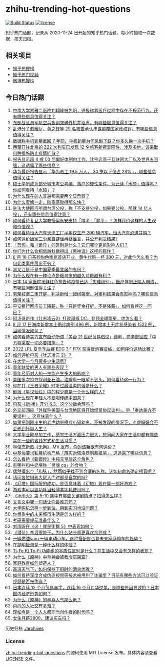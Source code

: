 # zhihu-trending-hot-questions

[![Build Status](https://github.com/justjavac/zhihu-trending-hot-questions/workflows/ci/badge.svg?branch=master)](https://github.com/justjavac/zhihu-trending-hot-questions/actions)
[![license](https://img.shields.io/github/license/justjavac/zhihu-trending-hot-questions)](https://github.com/justjavac/zhihu-trending-hot-questions/blob/master/LICENSE)

知乎热门话题，记录从 2020-11-24 日开始的知乎热门话题。每小时抓取一次数据，按天[归档](./archives)。

## 相关项目

- [知乎热搜榜](https://github.com/justjavac/zhihu-trending-top-search)
- [知乎热门视频](https://github.com/justjavac/zhihu-trending-hot-video)
- [微博热搜榜](https://github.com/justjavac/weibo-trending-hot-search)

## 今日热门话题

<!-- BEGIN -->
<!-- 最后更新时间 Fri Aug 19 2022 01:27:33 GMT+0800 (China Standard Time) -->

1. [中南大学湘雅二医院刘翔峰被免职，通报称其医疗过程中存在不规范行为。还有哪些信息值得关注？](https://www.zhihu.com/question/548945879)
1. [东部战区海军航空兵夜训突遇外机并驱离，有哪些信息值得关注？](https://www.zhihu.com/question/548967972)
1. [乱港分子戴耀庭、黄之锋等 29 名被告承认串谋颠覆国家政权罪，有哪些信息值得关注？](https://www.zhihu.com/question/548925600)
1. [数据称手机销量重回 7 年前，手机销量为何急剧下跌？你多久换一次手机？](https://www.zhihu.com/question/548756994)
1. [西藏开往北京的 Z22 次列车已发现 12 名旅客新冠呈阳性，涉及多地，该采取何种措施防止疫情扩散？](https://www.zhihu.com/question/548922624)
1. [报告显示超 4 成 00 后偏好体制内工作，比例远高于互联网大厂以及世界五百强，这透露了哪些信息？](https://www.zhihu.com/question/548918897)
1. [华为最新报告显示「华为员工 19.5 万人， 30 岁以下仅占 28% 」，哪些信息值得关注？](https://www.zhihu.com/question/548914225)
1. [硕士学历成为部分城市考公考编、落户的硬性条件，为此读「水硕」值得吗？你如何看待「水硕」？](https://www.zhihu.com/question/548606059)
1. [为什么现在的人普遍都需要两个显示器？](https://www.zhihu.com/question/546347799)
1. [为什么雪姨一走，陆家落败得那么快？](https://www.zhihu.com/question/546937984)
1. [驻法大使回应所谓台湾公投，称「不支持公投，如果要公投，那就 14 亿人投」，还有哪些信息值得注意？](https://www.zhihu.com/question/548928479)
1. [如何看待复旦大学教授梁永安支持「啃老」「躺平」？怎样评价这样的人生观和价值观？](https://www.zhihu.com/question/548956438)
1. [如何看待恒大汽车天津工厂半年仅生产 200 辆汽车，恒大汽车恐遭并购？](https://www.zhihu.com/question/548847209)
1. [如何评价唐家三少亲自辟谣再娶谣言，并公开判决结果?](https://www.zhihu.com/question/548982652)
1. [「恐怖」和「诡异」的区别是什么？它们哪个更能影响人们？](https://www.zhihu.com/question/548900968)
1. [你们为什么会相信游科做得出《黑神话》这样的巨作？](https://www.zhihu.com/question/541052897)
1. [8 月 18 日茶颜悦色南京首店开业，黄牛代购一杯 200 元，对此你怎么看？为何此类事件层出不穷？](https://www.zhihu.com/question/548839068)
1. [黑龙江是不是中国夏季最宜居的省份？](https://www.zhihu.com/question/544554830)
1. [为什么现在有一种论点是俄乌拖的越久对俄越有利？](https://www.zhihu.com/question/540324127)
1. [日本 14 家医院发鲜红色警告称疫情已达「灾难级别」，医疗体制正陷入崩溃，有哪些问题值得关注？](https://www.zhihu.com/question/548919334)
1. [劳荣枝案二审开庭，判决新增一起绑架案，对审判结果会有影响吗？哪些信息值得关注？](https://www.zhihu.com/question/548760285)
1. [平安银行回应员工降薪，称「只是奖金打折，不是降薪」，如何看待这一回应？](https://www.zhihu.com/question/548966146)
1. [阿汤哥新作《壮志凌云2》打败漫威 DC，登顶全球票房，你怎么看？](https://www.zhihu.com/question/544447395)
1. [8 月 17 日海南新增本土确诊病例 496 例，新增本土无症状感染者 1522 例，当地情况如何？](https://www.zhihu.com/question/548890668)
1. [如何看待美方宣布启动所谓「美台 21 世纪贸易倡议」谈判，商务部回应「中方将采取一切必要措施」？](https://www.zhihu.com/question/548948968)
1. [2022 LPL 夏季季后赛 EDG 3:1 FPX 获得冒泡赛资格，如何评价这场比赛？](https://www.zhihu.com/question/548954012)
1. [如何评价电影《壮志凌云 2》？](https://www.zhihu.com/question/480904319)
1. [在大学一个月要多少生活费?](https://www.zhihu.com/question/548736991)
1. [童年缺爱的男人有哪些表现？](https://www.zhihu.com/question/322445636)
1. [童年经历对人的一生能产生多大的影响？](https://www.zhihu.com/question/548083852)
1. [美国多次掠夺叙利亚石油，油罐车一眼望不到头，如何看待这一行为？](https://www.zhihu.com/question/548919532)
1. [你在打《王者荣耀》时听过最温柔的话是什么？](https://www.zhihu.com/question/473782243)
1. [剧版《星汉灿烂》中的程少商是一个什么样的人?](https://www.zhihu.com/question/545036585)
1. [为什么现在年轻人不爱喝传统中国茶？](https://www.zhihu.com/question/542890230)
1. [电影《断·桥》开分 6.3，这个分数合理吗？](https://www.zhihu.com/question/548465145)
1. [外交部回应「外媒称美国与台湾地区将开始经贸协议谈判」，称「奉劝美方不要误判」，这意味着什么？](https://www.zhihu.com/question/548959388)
1. [如果把刚刚出生的老虎幼崽换成小猫幼崽，不被发现的情况下，老虎妈妈会不会养到怀疑人生？](https://www.zhihu.com/question/298866317)
1. [大学毕业刚参加工作，感觉生活方面压力很大，想问问大家在生活中都有哪些实在一些的省钱方式和生活习惯？](https://www.zhihu.com/question/548816159)
1. [林俊杰新歌《无拘》 MV 发布，你对该新歌有何评价？](https://www.zhihu.com/question/548553624)
1. [中基协要求私募机构严格「落实对佩洛西制裁措施」，这透露了哪些信息？](https://www.zhihu.com/question/548914839)
1. [怎么看待《甄嬛传》中纯元皇后这个角色？](https://www.zhihu.com/question/36220302)
1. [有哪些和牛奶堪称「灵魂 cp」的食物？](https://www.zhihu.com/question/548144404)
1. [偶然摸出个「和弦」，然而似乎找不到合适的名称，该如何命名确定根音呢？](https://www.zhihu.com/question/547357656)
1. [请问各位摄影大佬入门时都是自学的吗?](https://www.zhihu.com/question/526454480)
1. [《幻塔》国际服的成功，是否意味着《幻塔》现在算一部好游戏？](https://www.zhihu.com/question/548560767)
1. [游戏本可以锁功耗当轻薄本功耗使用吗？](https://www.zhihu.com/question/548541860)
1. [《冰雨火》第 5-10 集中有哪些关键剧情点？拍得怎么样？](https://www.zhihu.com/question/548137213)
1. [文言文中哪一句话让你最难忘怀？](https://www.zhihu.com/question/547792518)
1. [大学购机怎样一步到位，用到实习也没问题？](https://www.zhihu.com/question/548796444)
1. [你想象中的未来城市生活是怎么样的？](https://www.zhihu.com/question/548809258)
1. [考研需要提前准备什么？](https://www.zhihu.com/question/544315689)
1. [刘雨昕在《这！就是街舞 5》中表现如何？](https://www.zhihu.com/question/548269403)
1. [《潜伏》李涯很能干，为什么站长却更喜欢余则成？](https://www.zhihu.com/question/542076156)
1. [一辆燃油suv+一辆电动小车，这种搭配是否是未来家庭购车的趋势？](https://www.zhihu.com/question/547833632)
1. [在昆明赶海是一种什么样的体验？](https://www.zhihu.com/question/548640681)
1. [Ti-Fe 和 Te-Fi 功能组的本质性区别是什么？在生活中又会有怎样的表现？](https://www.zhihu.com/question/265796897)
1. [为什么《原神》中草神会被教令院架空?](https://www.zhihu.com/question/548696073)
1. [家庭教育如何塑造人？](https://www.zhihu.com/question/23203254)
1. [高温天气下，如何保持下厨时的清爽优雅？](https://www.zhihu.com/question/548466475)
1. [如何看待深度合成伪造视频等技术被用到了诈骗里？目前有哪些方法可以验证视频是否被伪造？](https://www.zhihu.com/question/548805994)
1. [日本连续 12 个月贸易赤字，连续 16 个月对华逆差，是哪些原因导致的？日本国内经济形势如何？](https://www.zhihu.com/question/548834764)
1. [为什么《原神》的辛焱人气那么低？](https://www.zhihu.com/question/517113072)
1. [内向的人社交有多难？](https://www.zhihu.com/question/548814010)
1. [现如今是一个人人都能当创作者的时代吗？](https://www.zhihu.com/question/548958211)
1. [女生月薪2800，建议买车吗？](https://www.zhihu.com/question/548644180)

<!-- END -->

历史归档 [./archives](./archives)

### License

[zhihu-trending-hot-questions](https://github.com/justjavac/zhihu-trending-hot-questions)
的源码使用 MIT License 发布。具体内容请查看 [LICENSE](./LICENSE) 文件。
